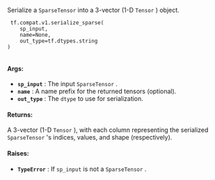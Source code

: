 Serialize a  `SparseTensor`  into a 3-vector (1-D  `Tensor` ) object.

```
 tf.compat.v1.serialize_sparse(
    sp_input,
    name=None,
    out_type=tf.dtypes.string
)
 
```

#### Args:
- **`sp_input`** : The input  `SparseTensor` .
- **`name`** : A name prefix for the returned tensors (optional).
- **`out_type`** : The  `dtype`  to use for serialization.


#### Returns:
A 3-vector (1-D  `Tensor` ), with each column representing the serialized `SparseTensor` 's indices, values, and shape (respectively).

#### Raises:
- **`TypeError`** : If  `sp_input`  is not a  `SparseTensor` .
